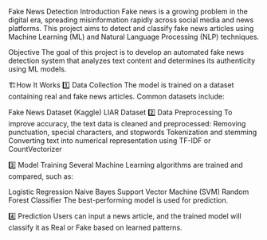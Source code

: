  Fake News Detection 
Introduction
Fake news is a growing problem in the digital era, spreading misinformation rapidly across social media and news platforms. This project aims to detect and classify fake news articles using Machine Learning (ML) and Natural Language Processing (NLP) techniques.

Objective
The goal of this project is to develop an automated fake news detection system that analyzes text content and determines its authenticity using ML models.

🏗How It Works
1️⃣ Data Collection
The model is trained on a dataset containing real and fake news articles. Common datasets include:

Fake News Dataset (Kaggle)
LIAR Dataset
2️⃣ Data Preprocessing
To improve accuracy, the text data is cleaned and preprocessed:
 Removing punctuation, special characters, and stopwords
 Tokenization and stemming
 Converting text into numerical representation using TF-IDF or CountVectorizer

3️⃣ Model Training
Several Machine Learning algorithms are trained and compared, such as:

Logistic Regression
Naive Bayes
Support Vector Machine (SVM)
Random Forest Classifier
The best-performing model is used for prediction.

4️⃣ Prediction
Users can input a news article, and the trained model will classify it as Real or Fake based on learned patterns.

